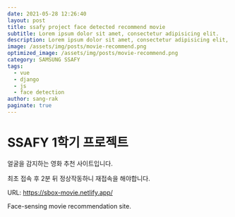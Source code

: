 ```yaml
---
date: 2021-05-28 12:26:40
layout: post
title: ssafy project face detected recommend movie
subtitle: Lorem ipsum dolor sit amet, consectetur adipisicing elit.
description: Lorem ipsum dolor sit amet, consectetur adipisicing elit, sed do eiusmod tempor incididunt ut labore et dolore magna aliqua.
image: /assets/img/posts/movie-recommend.png
optimized_image: /assets/img/posts/movie-recommend.png
category: SAMSUNG SSAFY
tags:
  - vue
  - django
  - js
  - face detection
author: sang-rak
paginate: true
---
```


# SSAFY 1학기 프로젝트

얼굴을 감지하는 영화 추천 사이트입니다.

최초 접속 후 2분 뒤 정상작동하니 재접속을 해야합니다.

URL: <a> https://sbox-movie.netlify.app/</a>


Face-sensing movie recommendation site.

